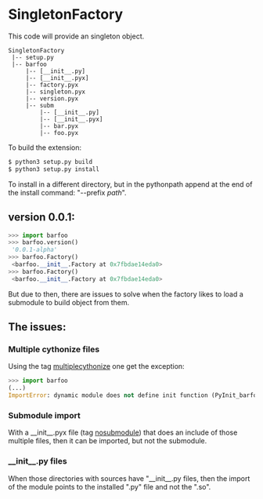 # SingletonFactory

This code will provide an singleton object.

```
SingletonFactory
 |-- setup.py
 |-- barfoo
     |-- [__init__.py]
     |-- [__init__.pyx]
     |-- factory.pyx
     |-- singleton.pyx
     |-- version.pyx
     |-- subm
         |-- [__init__.py]
         |-- [__init__.pyx]
         |-- bar.pyx
         |-- foo.pyx
```

To build the extension:

```bash
$ python3 setup.py build
$ python3 setup.py install
```

To install in a different directory, but in the pythonpath append at the end of the install command: "--prefix _path_".

## version 0.0.1:

```python
>>> import barfoo
>>> barfoo.version()
 '0.0.1-alpha'
>>> barfoo.Factory()
 <barfoo.__init__.Factory at 0x7fbdae14eda0>
>>> barfoo.Factory()
 <barfoo.__init__.Factory at 0x7fbdae14eda0>
```

But due to then, there are issues to solve when the factory likes to load a submodule to build object from them.

## The issues:

### Multiple cythonize files

Using the tag [multiplecythonize](https://github.com/srgblnch/CythonPractice/tree/multiplecythonize/SingletonFactory) one get the exception:

```python
>>> import barfoo
(...)
ImportError: dynamic module does not define init function (PyInit_barfoo)
```

### Submodule import

With a \_\_init\_\_.pyx file (tag [nosubmodule](https://github.com/srgblnch/CythonPractice/tree/nosubmodule/SingletonFactory)) that does an include of those multiple files, then it can be imported, but not the submodule.

### \_\_init\_\_.py files

When those directories with sources have "\_\_init\_\_.py files, then the import of the module points to the installed ".py" file and not the ".so".

